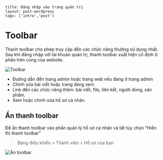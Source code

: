 ```
title: Đăng nhập vào trang quản trị
layout: post-wordpress
tags: ['intro','post']
```
# Toolbar

Thanh toolbar cho phép truy cập đến các chức năng thường sử dụng nhất. Sau khi đăng nhập với tài khoản quản trị, thanh toolbar xuất hiện cố định ở phần trên cùng của website.

![Toolbar](http://i429.photobucket.com/albums/qq12/liu_zango_ne/toolbar.jpg)

- Đường dẫn đến trang admin hoặc trang web nếu đang ở trang admin
- Chỉnh sửa bài viết hoặc trang đang xem
- Link đến các chức năng thêm: bài viết, file, liên kết, người dùng, sản phẩm.
- Xem hoặc chỉnh sửa hồ sơ cá nhân.

## Ẩn thanh toolbar

Để ẩn thanh toolbar vào phần quản lý hồ sơ cá nhân và tắt tùy chọn “Hiển thị thanh toolbar”

> Bảng điều khiển > Thành viên > Hồ sơ của bạn

![Ẩn toolbar](http://i429.photobucket.com/albums/qq12/liu_zango_ne/Huong-dan-quan-tri/an-toolbar.jpg)